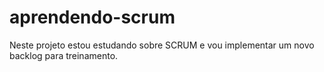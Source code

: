 # aprendendo-scrum
Neste projeto estou estudando sobre SCRUM e vou implementar um novo backlog para treinamento.
